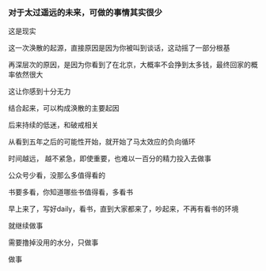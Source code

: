 ### 对于太过遥远的未来，可做的事情其实很少

这是现实

这一次涣散的起源，直接原因是因为你被叫到谈话，这动摇了一部分根基

再深层次的原因，是因为你看到了在北京，大概率不会挣到太多钱，最终回家的概率依然很大

这让你感到十分无力

结合起来，可以构成涣散的主要起因

后来持续的低迷，和破戒相关



从看到五年之后的可能性开始，就开始了马太效应的负向循环



时间越远， 越不紧急，即使重要，也难以一百分的精力投入去做事



公众号少看，没那么多值得看的

书要多看，你知道哪些书值得看，多看书

早上来了，写好daily，看书，直到大家都来了，吵起来，不再有看书的环境

就继续做事



需要撸掉没用的水分，只做事



做事









